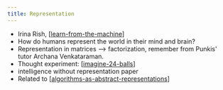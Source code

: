 ```yaml
---
title: Representation
---
```


- Irina Rish, [[learn-from-the-machine]]
- How do humans represent the world in their mind and brain?
- Representation in matrices --> factorization, remember from Punkis' tutor Archana Venkataraman.
- Thought experiment: [[imagine-24-balls]]
- intelligence without representation paper
- Related to [[algorithms-as-abstract-representations]]












[//begin]: # "Autogenerated link references for markdown compatibility"
[learn-from-the-machine]: ./../bubbles/learn-from-the-machine "learn-from-the-machine"
[imagine-24-balls]: ./../bubbles/stub "imagine-24-balls"
[algorithms-as-abstract-representations]: ./../bubbles/algorithms-as-abstract-representations "algorithms-as-abstract-representations"
[//end]: # "Autogenerated link references"